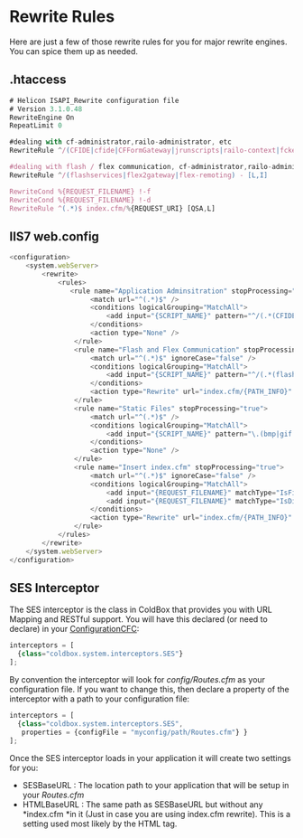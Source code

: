 # Rewrite Rules

Here are just a few of those rewrite rules for you for major rewrite engines. You can spice them up as needed.

## .htaccess

```js
# Helicon ISAPI_Rewrite configuration file
# Version 3.1.0.48
RewriteEngine On
RepeatLimit 0

#dealing with cf-administrator,railo-administrator, etc
RewriteRule ^/(CFIDE|cfide|CFFormGateway|jrunscripts|railo-context|fckeditor) - [L,I]

#dealing with flash / flex communication, cf-administrator,railo-administrator, etc
RewriteRule ^/(flashservices|flex2gateway|flex-remoting) - [L,I]

RewriteCond %{REQUEST_FILENAME} !-f
RewriteCond %{REQUEST_FILENAME} !-d
RewriteRule ^(.*)$ index.cfm/%{REQUEST_URI} [QSA,L]
```

## IIS7 web.config

```js
<configuration>
    <system.webServer>
        <rewrite>
            <rules>
               <rule name="Application Adminsitration" stopProcessing="true">
                    <match url="^(.*)$" />
                    <conditions logicalGrouping="MatchAll">
                        <add input="{SCRIPT_NAME}" pattern="^/(.*(CFIDE|cfide|CFFormGateway|jrunscripts|railo-context|fckeditor)).*$" ignoreCase="false" />
                    </conditions>
                    <action type="None" />
                </rule>
                <rule name="Flash and Flex Communication" stopProcessing="true">
                    <match url="^(.*)$" ignoreCase="false" />
                    <conditions logicalGrouping="MatchAll">
                        <add input="{SCRIPT_NAME}" pattern="^/(.*(flashservices|flex2gateway|flex-remoting)).*$" ignoreCase="false" />
                    </conditions>
                    <action type="Rewrite" url="index.cfm/{PATH_INFO}" appendQueryString="true" />
                </rule>
                <rule name="Static Files" stopProcessing="true">
                    <match url="^(.*)$" />
                    <conditions logicalGrouping="MatchAll">
                        <add input="{SCRIPT_NAME}" pattern="\.(bmp|gif|jpe?g|png|css|js|txt|pdf|doc|xls)$" ignoreCase="false" />
                    </conditions>
                    <action type="None" />
                </rule>
                <rule name="Insert index.cfm" stopProcessing="true">
                    <match url="^(.*)$" ignoreCase="false" />
                    <conditions logicalGrouping="MatchAll">
                        <add input="{REQUEST_FILENAME}" matchType="IsFile" negate="true" />
                        <add input="{REQUEST_FILENAME}" matchType="IsDirectory" negate="true" />
                    </conditions>
                    <action type="Rewrite" url="index.cfm/{PATH_INFO}" appendQueryString="true" />
                </rule>
            </rules>
        </rewrite>
    </system.webServer>
</configuration>
```

## SES Interceptor

The SES interceptor is the class in ColdBox that provides you with URL Mapping and RESTful support. You will have this declared (or need to declare) in your [ConfigurationCFC](http://wiki.coldbox.org/wiki/ConfigurationCFC.cfm):


```js
interceptors = [
  {class="coldbox.system.interceptors.SES"}
];
```

By convention the interceptor will look for *config/Routes.cfm* as your configuration file. If you want to change this, then declare a property of the interceptor with a path to your configuration file:

```js
interceptors = [
  {class="coldbox.system.interceptors.SES",
   properties = {configFile = "myconfig/path/Routes.cfm"} }
];
```

Once the SES interceptor loads in your application it will create two settings for you:

* SESBaseURL : The location path to your application that will be setup in your *Routes.cfm*
* HTMLBaseURL : The same path as SESBaseURL but without any *index.cfm *in it (Just in case you are using index.cfm rewrite). This is a setting used most likely by the HTML <base> tag.
